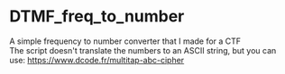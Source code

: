 # DTMF_freq_to_number
A simple frequency to number converter that I made for a CTF \
The script doesn't translate the numbers to an ASCII string, but you can use: https://www.dcode.fr/multitap-abc-cipher
